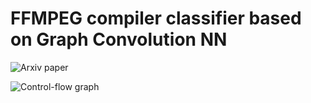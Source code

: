 # FFMPEG compiler classifier based on Graph Convolution NN

![Arxiv paper](https://arxiv.org/abs/1609.02907)

![Control-flow graph](https://en.wikipedia.org/wiki/Control-flow_graph#targetText=In%20computer%20science%2C%20a%20control,matrices%20for%20flow%20analysis%20before.)

